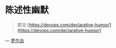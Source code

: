 # 陈述性幽默

> 原文:[https://devops.com/declarative-humor/](https://devops.com/declarative-humor/)

— [罗尔泊](https://devops.com/author/breselman/)